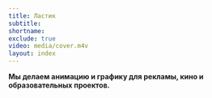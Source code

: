 ```yaml
---
title: Ластик
subtitle:
shortname:
exclude: true
video: media/cover.m4v
layout: index
---
```



**Мы делаем анимацию и графику для рекламы, кино и образовательных проектов.**
